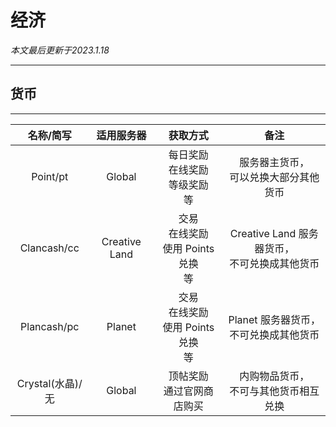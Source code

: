 # 经济

*本文最后更新于2023.1.18*

----------


## 货币

----------

|   名称/简写  |  适用服务器  |  获取方式   |   备注  |
| :-: | :-: | :-: | :-: |
| Point/pt  |   Global  |  每日奖励<br>在线奖励<br>等级奖励<br>等  |  服务器主货币，<br>可以兑换大部分其他货币   |
|  Clancash/cc   |   Creative Land   |    交易<br>在线奖励<br>使用 Points 兑换<br>等    |  Creative Land 服务器货币，<br>不可兑换成其他货币   |
|  Plancash/pc   |  Planet |    交易<br>在线奖励<br>使用 Points 兑换<br>等   |  Planet 服务器货币，<br>不可兑换成其他货币   |
|  Crystal(水晶)/无   |  Global   |   顶帖奖励<br>通过官网商店购买    |  内购物品货币，<br>不可与其他货币相互兑换  |
